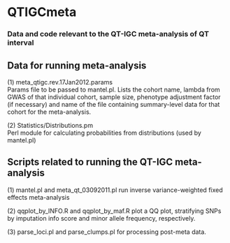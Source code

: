 # QTIGCmeta
### Data and code relevant to the QT-IGC meta-analysis of QT interval

## Data for running meta-analysis

(1) meta_qtigc.rev.17Jan2012.params    
Params file to be passed to mantel.pl. Lists the cohort name, lambda from GWAS of that individual cohort, sample size, phenotype adjustment factor (if necessary) and name of the file containing summary-level data for that cohort for the meta-analysis.

(2) Statistics/Distributions.pm   
Perl module for calculating probabilities from distributions (used by mantel.pl)

## Scripts related to running the QT-IGC meta-analysis
(1) mantel.pl and meta_qt_03092011.pl run inverse variance-weighted fixed effects meta-analysis

(2) qqplot_by_INFO.R and qqplot_by_maf.R plot a QQ plot, stratifying SNPs by imputation info score and minor allele frequency, respectively.

(3) parse_loci.pl and parse_clumps.pl for processing post-meta data.
